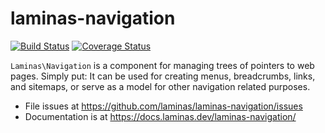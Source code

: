 # laminas-navigation

[![Build Status](https://travis-ci.com/laminas/laminas-navigation.svg?branch=master)](https://travis-ci.com/laminas/laminas-navigation)
[![Coverage Status](https://coveralls.io/repos/github/laminas/laminas-navigation/badge.svg?branch=master)](https://coveralls.io/github/laminas/laminas-navigation?branch=master)

`Laminas\Navigation` is a component for managing trees of pointers to web pages.
Simply put: It can be used for creating menus, breadcrumbs, links, and sitemaps,
or serve as a model for other navigation related purposes.


- File issues at https://github.com/laminas/laminas-navigation/issues
- Documentation is at https://docs.laminas.dev/laminas-navigation/
